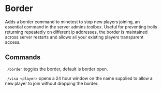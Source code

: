 # Border
Adds a border command to minetest to stop new players joining, an essential command in the server admins toolbox. Useful for preventing trolls returning repeatedly on different ip addresses, the border is maintained across server restarts and allows all your existing players transparent access.

## Commands

``` /border```
toggles the border, default is border open.

``` /visa <player>```
opens a 24 hour window on the name supplied to allow a new player to join without dropping the border.
